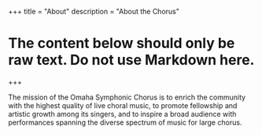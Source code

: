 +++
title = "About"
description = "About the Chorus"

# The content below should only be raw text. Do not use Markdown here.
+++

The mission of the Omaha Symphonic Chorus is to enrich the community with the highest quality of live choral music, to promote fellowship and artistic growth among its singers, and to inspire a broad audience with performances spanning the diverse spectrum of music for large chorus.